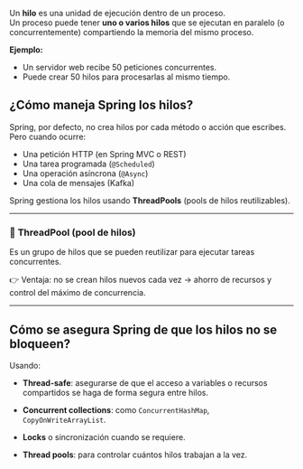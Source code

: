 Un **hilo** es una unidad de ejecución dentro de un proceso.  
Un proceso puede tener **uno o varios hilos** que se ejecutan en paralelo (o concurrentemente) compartiendo la memoria del mismo proceso.

**Ejemplo:**

- Un servidor web recibe 50 peticiones concurrentes.
- Puede crear 50 hilos para procesarlas al mismo tiempo.

## ¿Cómo maneja Spring los hilos?

Spring, por defecto, no crea hilos por cada método o acción que escribes.  
Pero cuando ocurre:

- Una petición HTTP (en Spring MVC o REST)
- Una tarea programada (`@Scheduled`)
- Una operación asíncrona (`@Async`)
- Una cola de mensajes (Kafka)
    
Spring gestiona los hilos usando **ThreadPools** (pools de hilos reutilizables).

---
### 🧵 **ThreadPool (pool de hilos)**

Es un grupo de hilos que se pueden reutilizar para ejecutar tareas concurrentes.

👉 Ventaja: no se crean hilos nuevos cada vez → ahorro de recursos y control del máximo de concurrencia.

---
## Cómo se asegura Spring de que los hilos no se bloqueen?

Usando:

- **Thread-safe**: asegurarse de que el acceso a variables o recursos compartidos se haga de forma segura entre hilos.
    
- **Concurrent collections**: como `ConcurrentHashMap`, `CopyOnWriteArrayList`.
    
- **Locks** o sincronización cuando se requiere.
    
- **Thread pools**: para controlar cuántos hilos trabajan a la vez.